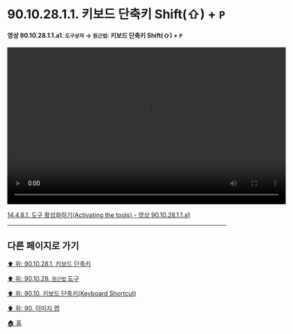 # 90.10.28.1.1. 키보드 단축키 Shift(⇧) + `P`

<a id="90-10-28-01-01-a1"></a>

#### 영상 90.10.28.1.1.a1. `도구상자` → `원근법`: 키보드 단축키 Shift(⇧) + `P`
<video controls="controls" width="640" height="360" src="https://github.com/wonder13662/gimp/assets/15767104/d9e4780d-dd47-4aab-ac69-9b939623b247"></video>

[14.4.8.1. 도구 활성화하기(Activating the tools) - 영상 90.10.28.1.1.a1](./14-04-08-01-activating_the_tool.md#90-10-28-01-01-a1)

***

## 다른 페이지로 가기

[⬆️ 위: 90.10.28.1. 키보드 단축키](./90-10-28-01-00-keyboard_shortcut.md)

[⬆️ 위: 90.10.28. `원근법` 도구](./90-10-28-00-perspective.md)

[⬆️ 위: 90.10. 키보드 단축키(Keyboard Shortcut)](./90-10-00-keyboard_shortcut.md)

[⬆️ 위: 90. 이미지 맵](./90-00-image-map.md)

[🏠 홈](./00-home.md)